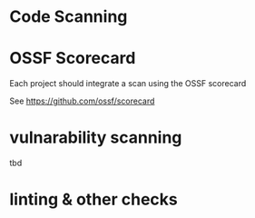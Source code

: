 # Code Scanning

# OSSF Scorecard

Each project should integrate a scan using the OSSF scorecard

See https://github.com/ossf/scorecard

# vulnarability scanning

tbd

# linting & other checks